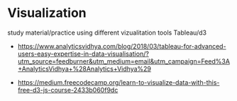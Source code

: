 # Visualization
study material/practice using different vizualitation tools Tableau/d3 

* https://www.analyticsvidhya.com/blog/2018/03/tableau-for-advanced-users-easy-expertise-in-data-visualisation/?utm_source=feedburner&utm_medium=email&utm_campaign=Feed%3A+AnalyticsVidhya+%28Analytics+Vidhya%29

* https://medium.freecodecamp.org/learn-to-visualize-data-with-this-free-d3-js-course-2433b060f9dc
